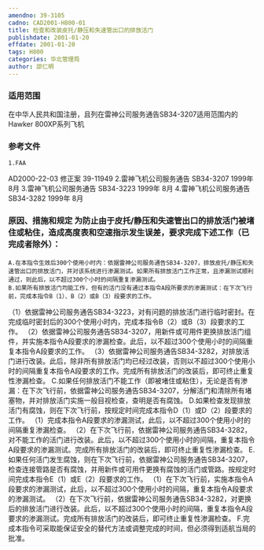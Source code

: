 ```yaml
---
amendno: 39-3105
cadno: CAD2001-H800-01
title: 检查和改装皮托/静压和失速管出口的排放活门
publishdate: 2001-01-20
effdate: 2001-01-20
tags: H800
categories: 华北管理局
author: 邵仁明
---
```


### 适用范围 
在中华人民共和国注册，且列在雷神公司服务通告SB34-3207适用范围内的Hawker 800XP系列飞机

### 参考文件
    1.FAA 
AD2000-22-03 修正案 39-11949 
    2.雷神飞机公司服务通告 SB34-3207 1999年 8月
    3.雷神飞机公司服务通告 SB34-3223 1999年 8月
    4.雷神飞机公司服务通告 SB34-3282 1999年 8月


### 原因、措施和规定 为防止由于皮托/静压和失速管出口的排放活门被堵住或粘住，造成高度表和空速指示发生误差，要求完成下述工作（已完成者除外）：
    A.在本指令生效后300个使用小时内：依据雷神公司服务通告SB34-3207，排放皮托/静压和失速管出口的排放活门，并对该系统进行渗漏测试。如果所有排放活门工作正常，且渗漏测试顺利通过，则此后，以不超过300个小时的间隔重复渗漏测试。 
    B.如果所有排放活门均能工作，但有的活门没有通过本指令A段所要求的渗漏测试：在下次飞行前，完成本指令B（1）、B（2）或B（3）段要求的工作。 

  
（1）依据雷神公司服务通告SB34-3223，对有问题的排放活门进行临时密封。在完成临时密封后的300个使用小时内，完成本指令B（2）或B（3）段要求的工作。 
（2）依据雷神公司服务通告SB34-3207，用新件或可用件更换排放活门组件，并实施本指令A段要求的渗漏检查。此后，以不超过300个使用小时的间隔重复本指令A段要求的工作。 
（3）依据雷神公司服务通告SB34-3282，对排放活门进行改装。此后，除非所有排放活门均已经过改装，否则以不超过300个使用小时的间隔重复本指令A段要求的工作。完成所有排放活门的改装后，即可终止重复性渗漏检查。 
    C.如果任何排放活门不能工作（即被堵住或粘住），无论是否有渗漏：在下次飞行前，依据雷神公司服务通告SB34-3207，分解活门和清除所有堵塞物，并对排放活门实施一般目视检查，查明是否有腐蚀。
    D.如果检查发现排放活门有腐蚀，则在下次飞行前，按规定时间完成本指令D（1）或D（2）段要求的工作。 
    （1）完成本指令A段要求的渗漏测试，此后，以不超过300个使用小时的间隔重复渗漏检查。 
（2）在下次飞行前，依据雷神公司服务通告SB34-3282，对不能工作的活门进行改装。此后，以不超过300个使用小时的间隔，重复本指令A段要求的渗漏测试。完成所有排放活门的改装后，即可终止重复性渗漏检查。 
    E.如果任何活门发生腐蚀，则在下次飞行前，依据雷神公司服务通告SB34-3207，检查连接管路是否有腐蚀，并用新件或可用件更换有腐蚀的活门或管路。按规定时间完成本指令E（1）或E（2）段要求的工作。 
    （1）在下次飞行前，实施本指令A段要求的渗漏测试，此后，以不超过300个使用小时的间隔，重复本指令A段要求的渗漏测试。 
（2）在下次飞行前，依据雷神公司服务通告SB34-3282，对更换后的排放活门进行改装。此后，以不超过300个使用小时的间隔，重复本指令A段要求的渗漏测试。完成所有排放活门的改装后，即可终止重复性渗漏检查。 
    F.完成本指令可采取能保证安全的替代方法或调整完成的时间，但必须得到适航当局的批准。

